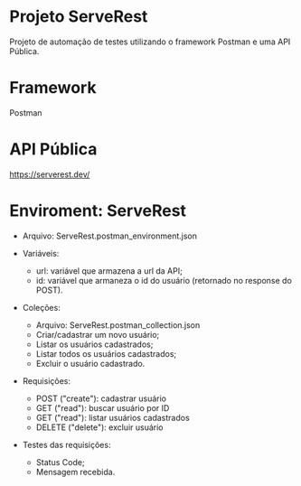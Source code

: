 # Projeto ServeRest
Projeto de automação de testes utilizando o framework Postman e uma API Pública.

# Framework
Postman

# API Pública
https://serverest.dev/

# Enviroment: ServeRest
<!--ts-->
  * Arquivo:
    ServeRest.postman_environment.json
    
  * Variáveis:
    * url: variável que armazena a url da API;
    * id: variável que armaneza o id do usuário (retornado no response do POST).
    
  * Coleções:
    * Arquivo:
      ServeRest.postman_collection.json
    * Criar/cadastrar um novo usuário;
    * Listar os usuários cadastrados;
    * Listar todos os usuários cadastrados;
    * Excluir o usuário cadastrado.
    
  * Requisições:
    * POST ("create"): cadastrar usuário
    * GET ("read"): buscar usuário por ID
    * GET ("read"): listar usuários cadastrados
    * DELETE ("delete"): excluir usuário
    
  * Testes das requisições:
    * Status Code;
    * Mensagem recebida. 
<!--te-->
